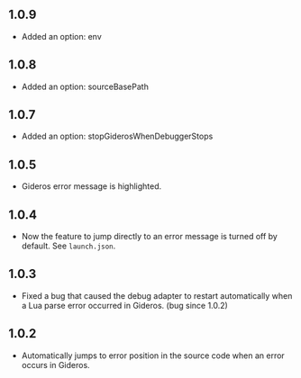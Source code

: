 ## 1.0.9
* Added an option: env

## 1.0.8
* Added an option: sourceBasePath

## 1.0.7
* Added an option: stopGiderosWhenDebuggerStops

## 1.0.5
* Gideros error message is highlighted.

## 1.0.4
* Now the feature to jump directly to an error message is turned off by default. See `launch.json`.

## 1.0.3
* Fixed a bug that caused the debug adapter to restart automatically when a Lua parse error occurred in Gideros. (bug since 1.0.2)

## 1.0.2
* Automatically jumps to error position in the source code when an error occurs in Gideros.